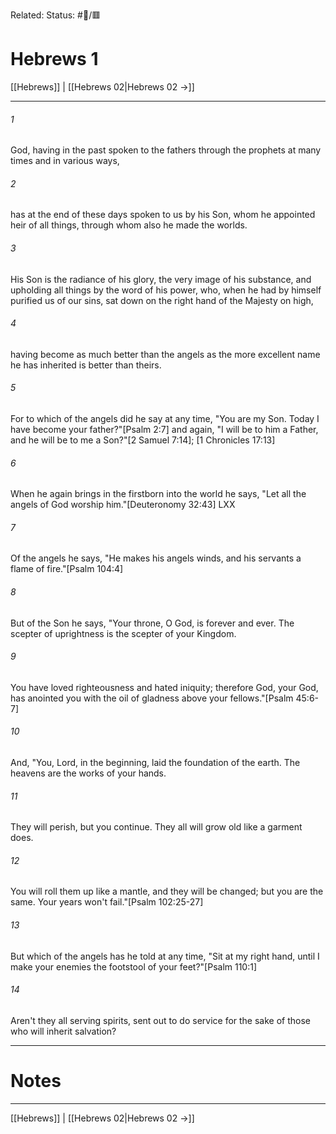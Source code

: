 Related:
Status: #📖/🟥
# Hebrews 1

[[Hebrews]] | [[Hebrews 02|Hebrews 02 →]]
***



###### 1 
God, having in the past spoken to the fathers through the prophets at many times and in various ways, 

###### 2 
has at the end of these days spoken to us by his Son, whom he appointed heir of all things, through whom also he made the worlds. 

###### 3 
His Son is the radiance of his glory, the very image of his substance, and upholding all things by the word of his power, who, when he had by himself purified us of our sins, sat down on the right hand of the Majesty on high, 

###### 4 
having become as much better than the angels as the more excellent name he has inherited is better than theirs. 

###### 5 
For to which of the angels did he say at any time, "You are my Son. Today I have become your father?"<crossref intro="1:5">[Psalm 2:7]</crossref> and again, "I will be to him a Father, and he will be to me a Son?"<crossref intro="1:5">[2 Samuel 7:14]; [1 Chronicles 17:13]</crossref> 

###### 6 
When he again brings in the firstborn into the world he says, "Let all the angels of God worship him."<crossref intro="1:6">[Deuteronomy 32:43] LXX</crossref> 

###### 7 
Of the angels he says, "He makes his angels winds, and his servants a flame of fire."<crossref intro="1:7">[Psalm 104:4]</crossref> 

###### 8 
But of the Son he says, "Your throne, O God, is forever and ever. The scepter of uprightness is the scepter of your Kingdom. 

###### 9 
You have loved righteousness and hated iniquity; therefore God, your God, has anointed you with the oil of gladness above your fellows."<crossref intro="1:9">[Psalm 45:6-7]</crossref> 

###### 10 
And, "You, Lord, in the beginning, laid the foundation of the earth. The heavens are the works of your hands. 

###### 11 
They will perish, but you continue. They all will grow old like a garment does. 

###### 12 
You will roll them up like a mantle, and they will be changed; but you are the same. Your years won't fail."<crossref intro="1:12">[Psalm 102:25-27]</crossref> 

###### 13 
But which of the angels has he told at any time, "Sit at my right hand, until I make your enemies the footstool of your feet?"<crossref intro="1:13">[Psalm 110:1]</crossref> 

###### 14 
Aren't they all serving spirits, sent out to do service for the sake of those who will inherit salvation?

---
# Notes


***
[[Hebrews]] | [[Hebrews 02|Hebrews 02 →]]
